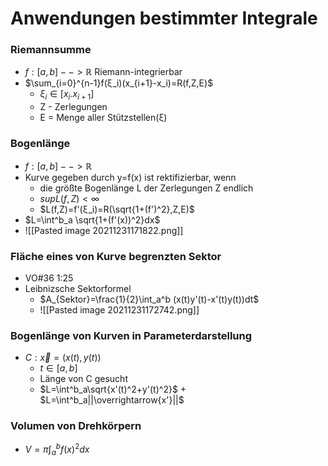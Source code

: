 # Anwendungen bestimmter Integrale
###  Riemannsumme
+ $f:[a,b]-->ℝ$ Riemann-integrierbar
+  $\sum_{i=0}^{n-1}f(ξ_i)(x_{i+1}-x_i)=R(f,Z,E)$
	+  $ξ_i∈[x_i.x_{i+1}]$ 
	+  Z - Zerlegungen
	+  E = Menge aller Stützstellen(ξ)
	
###  Bogenlänge
+ $f:[a,b]-->ℝ$
+ Kurve gegeben durch y=f(x) ist rektifizierbar, wenn 
	+ die größte Bogenlänge L der Zerlegungen Z endlich
	+ $sup L(f,Z)<\infty$
	+ $L(f,Z)=f'(ξ_i)=R(\sqrt{1+(f')^2},Z,E)$
+ $L=\int^b_a \sqrt{1+(f'(x))^2}dx$
+ ![[Pasted image 20211231171822.png]]

### Fläche eines von Kurve begrenzten Sektor
+ VO#36 1:25
+ Leibnizsche Sektorformel
	+ $A_{Sektor}=\frac{1}{2}\int_a^b (x(t)y'(t)-x'(t)y(t))dt$
	+ ![[Pasted image 20211231172742.png]]

### Bogenlänge von Kurven in Parameterdarstellung
+ $C: \overrightarrow{x}=(x(t),y(t))$
	+ $t∈[a,b]$
	+ Länge von C gesucht
	+ $L=\int^b_a\sqrt{x'(t)^2+y'(t)^2}$	+ $L=\int^b_a||\overrightarrow{x'}||$

### Volumen von Drehkörpern
+ $V=π\int^b_a f(x)^2dx$